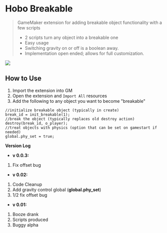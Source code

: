 # Hobo Breakable
> GameMaker extension for adding breakable object functionality with a few scripts
> * 2 scripts turn any object into a breakable one
> * Easy usage
> * Switching gravity on or off is a boolean away.
> * Implementation open ended; allows for full customization.

![](https://marketplacecdn.yoyogames.com/images/assets/962/screenshots/2606_original.png?1413938292)


## How to Use
1. Import the extension into GM
2. Open the extension and `Import All` resources
3. Add the following to any object you want to become "breakable"

```
//initialize breakable object (typically in create)
break_id = init_breakable(1);
//break the object (typically replaces old destroy action)
destroy(break_id, o_player);
//treat objects with physics (option that can be set on gamestart if needed)
global.phy_set = true;
```


**Version Log**

* **v 0.0.3:**

1. Fix offset bug

* **v 0.02:**

1. Code Cleanup
2. Add gravity control global (**global.phy_set**)
3. 1/2 fix offset bug    

* **v 0.01:**

1. Booze drank
2. Scripts produced
3. Buggy alpha